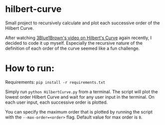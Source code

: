# hilbert-curve
Small project to recursively calculate and plot each successive order of the Hilbert Curve.

After watching [3Blue1Brown's video on Hilbert's Curve](https://www.youtube.com/watch?v=3s7h2MHQtxc) again recently, I decided to code it up myself.
Especially the recursive nature of the definition of each order of the curve seemed like a fun challenge.

# How to run:
Requirements: `pip install -r requirements.txt`

Simply run `python HilbertCurve.py` from a terminal. The script will plot the lowest order Hilbert Curve and wait for any user input in the terminal. On each user input, each successive order is plotted.

You can specify the maximum order that is plotted by running the script with the `--max-order=<order>` flag. Default value for max order is `8`.
